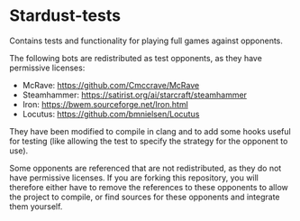 # Stardust-tests
Contains tests and functionality for playing full games against opponents.

The following bots are redistributed as test opponents, as they have permissive licenses:

- McRave: https://github.com/Cmccrave/McRave
- Steamhammer: https://satirist.org/ai/starcraft/steamhammer
- Iron: https://bwem.sourceforge.net/Iron.html
- Locutus: https://github.com/bmnielsen/Locutus

They have been modified to compile in clang and to add some hooks useful for testing (like allowing the test to specify the strategy for the opponent to use).

Some opponents are referenced that are not redistributed, as they do not have permissive licenses. If you are forking this repository, you will therefore either have to remove the references to these opponents to allow the project to compile, or find sources for these opponents and integrate them yourself.

